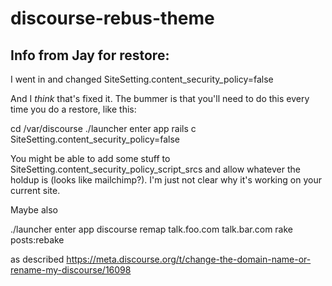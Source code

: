 # discourse-rebus-theme

## Info from Jay for restore:

I went in and changed SiteSetting.content_security_policy=false

And I *think* that's fixed it. The bummer is that you'll need to do this every time you do a restore, like this:

cd /var/discourse
./launcher enter app
rails c
SiteSetting.content_security_policy=false

You might be able to add some stuff to SiteSetting.content_security_policy_script_srcs and allow whatever the holdup is (looks like mailchimp?). I'm just not clear why it's working on your current site.

Maybe also 

./launcher enter app
discourse remap talk.foo.com talk.bar.com
rake posts:rebake

as described https://meta.discourse.org/t/change-the-domain-name-or-rename-my-discourse/16098
